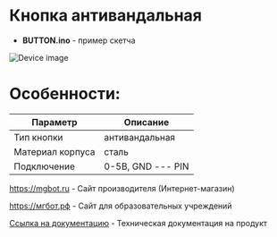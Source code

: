 # Кнопка антивандальная

- **BUTTON.ino** - пример скетча

![Device image](https://books.mgbot.ru/images/BUTTON.PNG)

# Особенности:

| Параметр    | Описание |
| ----------- | -----------|
| Тип кнопки  | антивандальная|
| Материал корпуса | сталь |
| Подключение     | 0-5В, GND --- PIN|

https://mgbot.ru  - Сайт производителя (Интернет-магазин)

https://мгбот.рф  - Сайт для образовательных учреждений

[Ссылка на документацию](https://books.mgbot.ru/devices/BUTTON.pdf) - Техническая документация на продукт